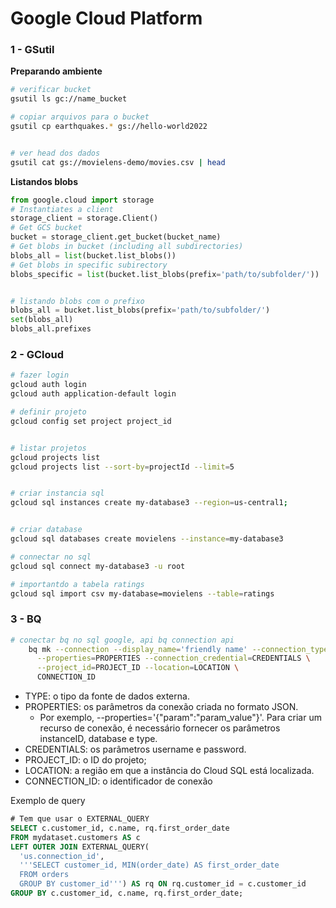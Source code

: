 
# Google Cloud Platform

### 1 - GSutil
**Preparando ambiente**
```sh
# verificar bucket
gsutil ls gc://name_bucket

# copiar arquivos para o bucket
gsutil cp earthquakes.* gs://hello-world2022


# ver head dos dados
gsutil cat gs://movielens-demo/movies.csv | head
```

**Listandos blobs**
```py
from google.cloud import storage
# Instantiates a client
storage_client = storage.Client()
# Get GCS bucket
bucket = storage_client.get_bucket(bucket_name)
# Get blobs in bucket (including all subdirectories)
blobs_all = list(bucket.list_blobs())
# Get blobs in specific subirectory
blobs_specific = list(bucket.list_blobs(prefix='path/to/subfolder/'))


# listando blobs com o prefixo
blobs_all = bucket.list_blobs(prefix='path/to/subfolder/')
set(blobs_all)
blobs_all.prefixes
```

### 2 - GCloud
```sh
# fazer login
gcloud auth login
gcloud auth application-default login

# definir projeto
gcloud config set project project_id


# listar projetos
gcloud projects list
gcloud projects list --sort-by=projectId --limit=5


# criar instancia sql
gcloud sql instances create my-database3 --region=us-central1;


# criar database
gcloud sql databases create movielens --instance=my-database3

# connectar no sql
gcloud sql connect my-database3 -u root

# importantdo a tabela ratings
gcloud sql import csv my-database=movielens --table=ratings
```

### 3 - BQ
```sh
# conectar bq no sql google, api bq connection api
    bq mk --connection --display_name='friendly name' --connection_type=TYPE \
      --properties=PROPERTIES --connection_credential=CREDENTIALS \
      --project_id=PROJECT_ID --location=LOCATION \
      CONNECTION_ID
```

- TYPE: o tipo da fonte de dados externa.
- PROPERTIES: os parâmetros da conexão criada no formato JSON.    
  - Por exemplo, --properties='{"param":"param_value"}'. Para criar um recurso de conexão, é necessário fornecer os parâmetros instanceID, database e type.
- CREDENTIALS: os parâmetros username e password.
- PROJECT_ID: o ID do projeto;
- LOCATION: a região em que a instância do Cloud SQL está localizada.
- CONNECTION_ID: o identificador de conexão

Exemplo de query
```sql
# Tem que usar o EXTERNAL_QUERY
SELECT c.customer_id, c.name, rq.first_order_date
FROM mydataset.customers AS c
LEFT OUTER JOIN EXTERNAL_QUERY(
  'us.connection_id',
  '''SELECT customer_id, MIN(order_date) AS first_order_date
  FROM orders
  GROUP BY customer_id''') AS rq ON rq.customer_id = c.customer_id
GROUP BY c.customer_id, c.name, rq.first_order_date;
```
